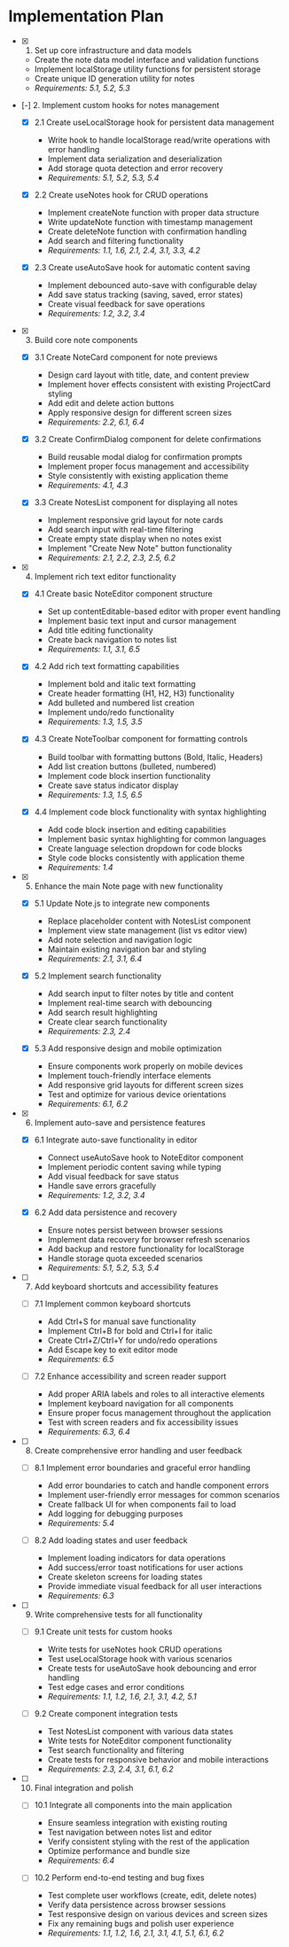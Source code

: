 # Implementation Plan

- [x] 1. Set up core infrastructure and data models
  - Create the note data model interface and validation functions
  - Implement localStorage utility functions for persistent storage
  - Create unique ID generation utility for notes
  - _Requirements: 5.1, 5.2, 5.3_

- [-] 2. Implement custom hooks for notes management
  - [x] 2.1 Create useLocalStorage hook for persistent data management
    - Write hook to handle localStorage read/write operations with error handling
    - Implement data serialization and deserialization
    - Add storage quota detection and error recovery
    - _Requirements: 5.1, 5.2, 5.3, 5.4_

  - [x] 2.2 Create useNotes hook for CRUD operations
    - Implement createNote function with proper data structure
    - Write updateNote function with timestamp management
    - Create deleteNote function with confirmation handling
    - Add search and filtering functionality
    - _Requirements: 1.1, 1.6, 2.1, 2.4, 3.1, 3.3, 4.2_

  - [x] 2.3 Create useAutoSave hook for automatic content saving
    - Implement debounced auto-save with configurable delay
    - Add save status tracking (saving, saved, error states)
    - Create visual feedback for save operations
    - _Requirements: 1.2, 3.2, 3.4_

- [x] 3. Build core note components
  - [x] 3.1 Create NoteCard component for note previews
    - Design card layout with title, date, and content preview
    - Implement hover effects consistent with existing ProjectCard styling
    - Add edit and delete action buttons
    - Apply responsive design for different screen sizes
    - _Requirements: 2.2, 6.1, 6.4_

  - [x] 3.2 Create ConfirmDialog component for delete confirmations
    - Build reusable modal dialog for confirmation prompts
    - Implement proper focus management and accessibility
    - Style consistently with existing application theme
    - _Requirements: 4.1, 4.3_

  - [x] 3.3 Create NotesList component for displaying all notes
    - Implement responsive grid layout for note cards
    - Add search input with real-time filtering
    - Create empty state display when no notes exist
    - Implement "Create New Note" button functionality
    - _Requirements: 2.1, 2.2, 2.3, 2.5, 6.2_

- [x] 4. Implement rich text editor functionality
  - [x] 4.1 Create basic NoteEditor component structure
    - Set up contentEditable-based editor with proper event handling
    - Implement basic text input and cursor management
    - Add title editing functionality
    - Create back navigation to notes list
    - _Requirements: 1.1, 3.1, 6.5_

  - [x] 4.2 Add rich text formatting capabilities
    - Implement bold and italic text formatting
    - Create header formatting (H1, H2, H3) functionality
    - Add bulleted and numbered list creation
    - Implement undo/redo functionality
    - _Requirements: 1.3, 1.5, 3.5_

  - [x] 4.3 Create NoteToolbar component for formatting controls
    - Build toolbar with formatting buttons (Bold, Italic, Headers)
    - Add list creation buttons (bulleted, numbered)
    - Implement code block insertion functionality
    - Create save status indicator display
    - _Requirements: 1.3, 1.5, 6.5_

  - [x] 4.4 Implement code block functionality with syntax highlighting
    - Add code block insertion and editing capabilities
    - Implement basic syntax highlighting for common languages
    - Create language selection dropdown for code blocks
    - Style code blocks consistently with application theme
    - _Requirements: 1.4_

- [x] 5. Enhance the main Note page with new functionality
  - [x] 5.1 Update Note.js to integrate new components
    - Replace placeholder content with NotesList component
    - Implement view state management (list vs editor view)
    - Add note selection and navigation logic
    - Maintain existing navigation bar and styling
    - _Requirements: 2.1, 3.1, 6.4_

  - [x] 5.2 Implement search functionality
    - Add search input to filter notes by title and content
    - Implement real-time search with debouncing
    - Add search result highlighting
    - Create clear search functionality
    - _Requirements: 2.3, 2.4_

  - [x] 5.3 Add responsive design and mobile optimization
    - Ensure components work properly on mobile devices
    - Implement touch-friendly interface elements
    - Add responsive grid layouts for different screen sizes
    - Test and optimize for various device orientations
    - _Requirements: 6.1, 6.2_

- [x] 6. Implement auto-save and persistence features
  - [x] 6.1 Integrate auto-save functionality in editor
    - Connect useAutoSave hook to NoteEditor component
    - Implement periodic content saving while typing
    - Add visual feedback for save status
    - Handle save errors gracefully
    - _Requirements: 1.2, 3.2, 3.4_

  - [x] 6.2 Add data persistence and recovery
    - Ensure notes persist between browser sessions
    - Implement data recovery for browser refresh scenarios
    - Add backup and restore functionality for localStorage
    - Handle storage quota exceeded scenarios
    - _Requirements: 5.1, 5.2, 5.3, 5.4_

- [ ] 7. Add keyboard shortcuts and accessibility features
  - [ ] 7.1 Implement common keyboard shortcuts
    - Add Ctrl+S for manual save functionality
    - Implement Ctrl+B for bold and Ctrl+I for italic
    - Create Ctrl+Z/Ctrl+Y for undo/redo operations
    - Add Escape key to exit editor mode
    - _Requirements: 6.5_

  - [ ] 7.2 Enhance accessibility and screen reader support
    - Add proper ARIA labels and roles to all interactive elements
    - Implement keyboard navigation for all components
    - Ensure proper focus management throughout the application
    - Test with screen readers and fix accessibility issues
    - _Requirements: 6.3, 6.4_

- [ ] 8. Create comprehensive error handling and user feedback
  - [ ] 8.1 Implement error boundaries and graceful error handling
    - Add error boundaries to catch and handle component errors
    - Implement user-friendly error messages for common scenarios
    - Create fallback UI for when components fail to load
    - Add logging for debugging purposes
    - _Requirements: 5.4_

  - [ ] 8.2 Add loading states and user feedback
    - Implement loading indicators for data operations
    - Add success/error toast notifications for user actions
    - Create skeleton screens for loading states
    - Provide immediate visual feedback for all user interactions
    - _Requirements: 6.3_

- [ ] 9. Write comprehensive tests for all functionality
  - [ ] 9.1 Create unit tests for custom hooks
    - Write tests for useNotes hook CRUD operations
    - Test useLocalStorage hook with various scenarios
    - Create tests for useAutoSave hook debouncing and error handling
    - Test edge cases and error conditions
    - _Requirements: 1.1, 1.2, 1.6, 2.1, 3.1, 4.2, 5.1_

  - [ ] 9.2 Create component integration tests
    - Test NotesList component with various data states
    - Write tests for NoteEditor component functionality
    - Test search functionality and filtering
    - Create tests for responsive behavior and mobile interactions
    - _Requirements: 2.3, 2.4, 3.1, 6.1, 6.2_

- [ ] 10. Final integration and polish
  - [ ] 10.1 Integrate all components into the main application
    - Ensure seamless integration with existing routing
    - Test navigation between notes list and editor
    - Verify consistent styling with the rest of the application
    - Optimize performance and bundle size
    - _Requirements: 6.4_

  - [ ] 10.2 Perform end-to-end testing and bug fixes
    - Test complete user workflows (create, edit, delete notes)
    - Verify data persistence across browser sessions
    - Test responsive design on various devices and screen sizes
    - Fix any remaining bugs and polish user experience
    - _Requirements: 1.1, 1.2, 1.6, 2.1, 3.1, 4.1, 5.1, 6.1, 6.2_